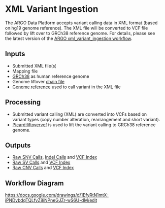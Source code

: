 # XML Variant Ingestion

The ARGO Data Platform accepts variant calling data in XML format (based on hg19 genome reference). The XML file will be converted to VCF file followed by lift over to GRCh38 reference genome. For details, please see the latest version of the [ARGO xml_variant_ingestion workflow](https://github.com/icgc-argo-workflows/dna-seq-processing-wfs/releases).

## Inputs
* Submitted XML file(s)
* Mapping file
* [GRCh38](https://hgdownload.soe.ucsc.edu/goldenPath/hg38/bigZips/) as human reference genome
* Genome liftover [chain file](https://hgdownload.soe.ucsc.edu/goldenPath/hg19/liftOver/)
* [Genome reference](https://hgdownload.soe.ucsc.edu/goldenPath/hg19/bigZips/) used to call variant in the XML file

## Processing
* Submitted variant calling (XML) are converted into VCFs based on variant types (copy number alteration, rearrangement and short variant).
* [Picard:liftovervcf](https://gatk.broadinstitute.org/hc/en-us/articles/27007978536219-LiftoverVcf-Picard) is used to lift the variant calling to GRCh38 reference genome.

## Outputs
* [Raw SNV Calls](https://docs.icgc-argo.org/docs/data/variant-calls#raw-snv-calls), [Indel Calls](https://docs.icgc-argo.org/docs/data/variant-calls#raw-indel-calls) and [VCF Index](https://docs.icgc-argo.org/docs/data/variant-calls#vcf-index)
* [Raw SV Calls](https://docs.icgc-argo.org/docs/data/variant-calls#raw-sv-calls) and [VCF Index](https://docs.icgc-argo.org/docs/data/variant-calls#vcf-index)
* [Raw CNV Calls](https://docs.icgc-argo.org/docs/data/variant-calls#raw-cnv-calls) and [VCF Index](https://docs.icgc-argo.org/docs/data/variant-calls#vcf-index)

## Workflow Diagram

https://docs.google.com/drawings/d/1EfyRtN1mtX-iPNDvbdqTQLfvZ8iNPneGJZr-wS6U-dM/edit
